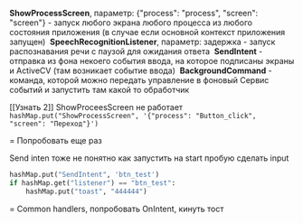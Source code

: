 **ShowProcessScreen**, параметр: {"process": "process", "screen": "screen"} - запуск любого экрана любого процесса из любого состояния приложения (в случае если основной контекст приложения запущен) 
**SpeechRecognitionListener**, параметр: задержка - запуск распознавания речи с паузой для ожидания ответа 
**SendIntent** - отправка из фона некоего события ввода, на которое подписаны экраны и ActiveCV (там возникает событие ввода) 
**BackgroundCommand** - команда, которой можно передать управление в фоновый Сервис событий и запустить там какой то обработчик


[[Узнать 2]]
ShowProceesScreen не работает `hashMap.put("ShowProcessScreen", '{"process": "Button_click", "screen": "Переход"}')`

=
Попробовать еще раз

Send inten тоже не понятно как запустить на start пробую сделать input
```python
hashMap.put("SendIntent", 'btn_test')
if hashMap.get("listener") == "btn_test":  
    hashMap.put("toast", "444444")
```

=
Common handlers, попробовать OnIntent, кинуть тост